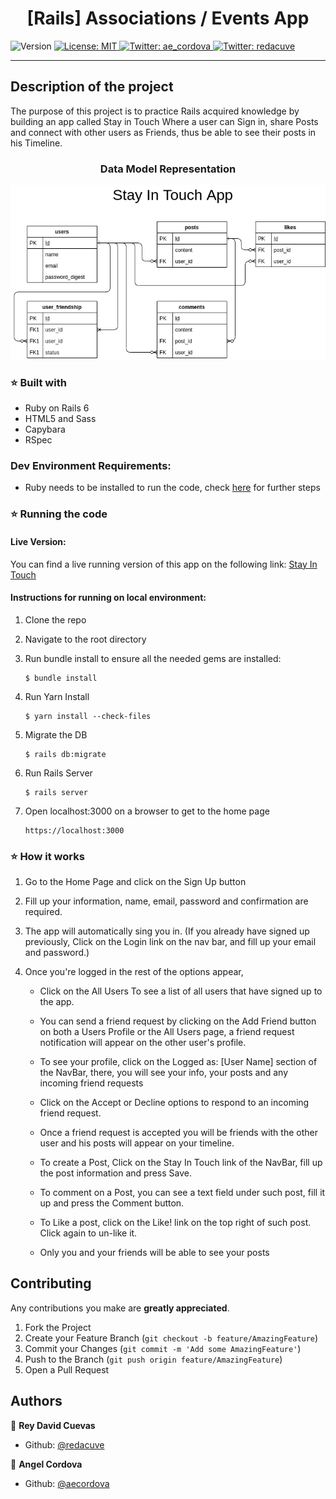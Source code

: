 <h1 align="center">[Rails] Associations / Events App </h1>
<p>
  <img alt="Version" src="https://img.shields.io/badge/version-0.0.1-blue.svg?cacheSeconds=2592000" />
  <a href="#" target="_blank">
    <img alt="License: MIT " src="https://img.shields.io/badge/License-MIT -yellow.svg" />
  </a>
  <a href="https://twitter.com/ae_cordova" target="_blank">
    <img alt="Twitter: ae_cordova " src="https://img.shields.io/twitter/follow/ae_cordova .svg?style=social" />
  </a>
  <a href="https://twitter.com/redacuve" target="_blank">
    <img alt="Twitter: redacuve " src="https://img.shields.io/twitter/follow/redacuve .svg?style=social" />
  </a>
</p>

___
## Description of the project 

The purpose of this project is to practice Rails acquired knowledge by building an app called Stay in Touch Where a user can Sign in, share Posts and connect with other users as Friends, thus be able to see their posts in his Timeline.

<h3 align="center">Data Model Representation</h3>
<p align="center">
  <img src="docs/ERD.png" style="center">
</p>


### ⭐️ Built with
* Ruby on Rails 6
* HTML5 and Sass
* Capybara
* RSpec

### Dev Environment Requirements:
* Ruby needs to be installed to run the code, check [here](https://www.ruby-lang.org/en/documentation/installation/) for further steps


### ⭐️ Running the code

#### Live Version:

You can find a live running version of this app on the following link: [Stay In Touch](https://mighty-basin-95377.herokuapp.com/users/sign_in)

#### Instructions for running on local environment:

1. Clone the repo

2. Navigate to the root directory

3. Run bundle install to ensure all the needed gems are installed:
    ```
    $ bundle install
    ```
3. Run Yarn Install
    ```
    $ yarn install --check-files
    ```
3. Migrate the DB
    ```
    $ rails db:migrate
    ```
3. Run Rails Server
    ```
    $ rails server
    ```
3. Open localhost:3000 on a browser to get to the home page
    ```
    https://localhost:3000
    ```
### ⭐️ How it works

1. Go to the Home Page and click on the  Sign Up button

2. Fill up your information, name, email, password and confirmation are required.

3. The app will automatically sing you in. (If you already have signed up previously, Click on the Login link on the nav bar, and fill up your email and password.)

4. Once you're logged in the rest of the options appear, 
   
   * Click on the All Users To see a list of all users that have signed up to the app.  
   
   * You can send a friend request by clicking on the Add Friend button on both a Users Profile or the All Users page, a friend request notification will appear on the other user's profile.

   * To see your profile, click on the Logged as: [User Name] section of the NavBar, there, you will see your info, your posts and any incoming friend requests

   * Click on the Accept or Decline options to respond to an incoming friend request.

   * Once a friend request is accepted you will be friends with the other user and his posts will appear on your timeline.

   * To create a Post, Click on the Stay In Touch link of the NavBar, fill up the post information and press Save.

   * To comment on a Post, you can see a text field under such post, fill it up and press the Comment button.

   * To Like a post, click on the Like! link on the top right of such post. Click again to un-like it.
   
   * Only you and your friends will be able to see your posts

<!-- CONTRIBUTING -->
## Contributing

Any contributions you make are **greatly appreciated**.

1. Fork the Project
2. Create your Feature Branch (`git checkout -b feature/AmazingFeature`)
3. Commit your Changes (`git commit -m 'Add some AmazingFeature'`)
4. Push to the Branch (`git push origin feature/AmazingFeature`)
5. Open a Pull Request


## Authors

👤 **Rey David Cuevas** 
* Github: [@redacuve](https://github.com/https:\/\/github.com\/redacuve)  

👤 **Angel Cordova** 
* Github: [@aecordova](https://github.com/https:\/\/github.com\/aecordova)  
